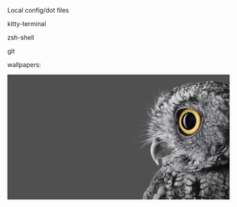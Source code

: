 Local config/dot files

kitty-terminal

zsh-shell

git

wallpapers:

![img](wallpapers/grey-owl.jpg "Example wallpaper")
